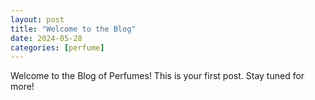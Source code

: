 ```yaml
---
layout: post
title: "Welcome to the Blog"
date: 2024-05-28
categories: [perfume]
---
```


Welcome to the Blog of Perfumes! This is your first post. Stay tuned for more!

